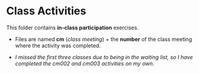 # Class Activities

This folder contains **in-class participation** exercises.

+ Files are named **cm** (*class meeting*) + the **number** of the class meeting where the activity was completed. 

+ *I missed the first three classes due to being in the waiting list, so I have completed the cm002 and cm003 activities on my own*.
